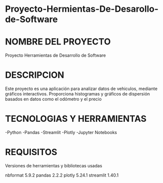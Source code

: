 # Proyecto-Hermientas-De-Desarollo-de-Software

# NOMBRE DEL PROYECTO

Proyecto Herramientas de Desarrollo de Software

# DESCRIPCION

Este proyecto es una aplicación para analizar datos de vehiculos, mediante gráficos interactivos. Proporciona histogramas y gráficos de dispersión basados en datos como el odómetro y el precio

# TECNOLOGIAS Y HERRAMIENTAS

-Python
-Pandas
-Streamlit
-Plotly
-Jupyter Notebooks

# REQUISITOS

Versiones de herramientas y bibliotecas usadas

nbformat                          5.9.2
pandas                            2.2.2
plotly                            5.24.1
streamlit                         1.40.1


